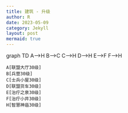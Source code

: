 ```yaml
---
title: 建筑 - 升级
author: R
date: 2023-05-09
category: Jekyll
layout: post
mermaid: true
---
```



<script src="https://cdn.jsdelivr.net/npm/mermaid/dist/mermaid.min.js"></script>


<script>
  window.addEventListener("load", function() {
    mermaid.initialize({
      theme: 'default',
      themeCSS: '.node rect { fill: #088F8F; }',
    });
  });
</script>


<div class="mermaid">
  graph TD
    A-->H
	B-->C
	C-->H
	D-->H
	E-->F
    F-->H
	
	A[联盟大厅30级]
	B[兵营30级]
	C[士兵小屋30级]
	D[联盟货车30级]
	E[治疗之泉30级]
	F[治疗小井30级]
    H[智慧神庙30级]
	
</div>


<!--{% if page.mermaid %}
<script>
mermaid.initialize({
  startOnLoad: true
});
</script>
{% endif %} -->



